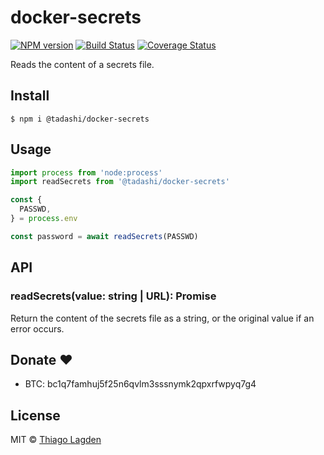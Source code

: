 # docker-secrets

[![NPM version][npm-img]][npm]
[![Build Status][ci-img]][ci]
[![Coverage Status][coveralls-img]][coveralls]


[npm-img]:         https://img.shields.io/npm/v/@tadashi/docker-secrets.svg
[npm]:             https://www.npmjs.com/package/@tadashi/docker-secrets
[ci-img]:          https://github.com/lagden/docker-secrets/actions/workflows/nodejs.yml/badge.svg
[ci]:              https://github.com/lagden/docker-secrets/actions/workflows/nodejs.yml
[coveralls-img]:   https://coveralls.io/repos/github/lagden/docker-secrets/badge.svg?branch=main
[coveralls]:       https://coveralls.io/github/lagden/docker-secrets?branch=main


Reads the content of a secrets file.


## Install

```
$ npm i @tadashi/docker-secrets
```


## Usage

```js
import process from 'node:process'
import readSecrets from '@tadashi/docker-secrets'

const {
  PASSWD,
} = process.env

const password = await readSecrets(PASSWD)
```


## API

### readSecrets(value: string | URL): Promise<string>

Return the content of the secrets file as a string, or the original value if an error occurs.


## Donate ❤️

- BTC: bc1q7famhuj5f25n6qvlm3sssnymk2qpxrfwpyq7g4


## License

MIT © [Thiago Lagden](http://github.com/lagden)
